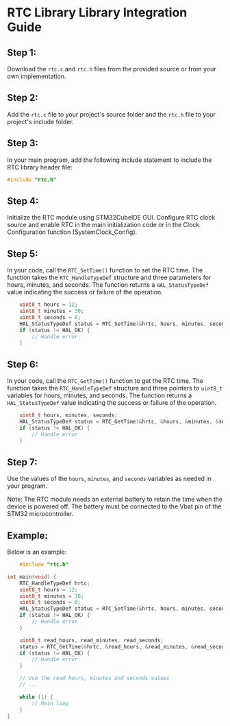 # RTC Library Library Integration Guide

## Step 1:

 Download the `rtc.c` and `rtc.h` files from the provided source or from your own implementation.
## Step 2:

 Add the `rtc.c` file to your project's source folder and the `rtc.h` file to your project's include folder.
## Step 3: 

In your main program, add the following include statement to include the RTC library header file:
    
```c
#include "rtc.h"
```

## Step 4: 

Initialize the RTC module using STM32CubeIDE GUI. Configure RTC clock source and enable RTC in the main initialization code or in the Clock Configuration function (SystemClock_Config).
## Step 5: 

In your code, call the `RTC_SetTime()` function to set the RTC time. The function takes the `RTC_HandleTypeDef` structure and three parameters for hours, minutes, and seconds. The function returns a `HAL_StatusTypeDef` value indicating the success or failure of the operation.

```c
    uint8_t hours = 12;
    uint8_t minutes = 30;
    uint8_t seconds = 0;
    HAL_StatusTypeDef status = RTC_SetTime(&hrtc, hours, minutes, seconds);
    if (status != HAL_OK) {
        // Handle error
    }
```

## Step 6: 

In your code, call the `RTC_GetTime()` function to get the RTC time. The function takes the `RTC_HandleTypeDef` structure and three pointers to `uint8_t` variables for hours, minutes, and seconds. The function returns a `HAL_StatusTypeDef` value indicating the success or failure of the operation.

```c
    uint8_t hours, minutes, seconds;
    HAL_StatusTypeDef status = RTC_GetTime(&hrtc, &hours, &minutes, &seconds);
    if (status != HAL_OK) {
        // Handle error
    }

```

## Step 7: 

Use the values of the `hours`, `minutes`, and `seconds` variables as needed in your program.

Note: The RTC module needs an external battery to retain the time when the device is powered off. The battery must be connected to the Vbat pin of the STM32 microcontroller.

## Example:
Below is an example:
```c
    #include "rtc.h"

int main(void) {
    RTC_HandleTypeDef hrtc;
    uint8_t hours = 12;
    uint8_t minutes = 30;
    uint8_t seconds = 0;
    HAL_StatusTypeDef status = RTC_SetTime(&hrtc, hours, minutes, seconds);
    if (status != HAL_OK) {
        // Handle error
    }

    uint8_t read_hours, read_minutes, read_seconds;
    status = RTC_GetTime(&hrtc, &read_hours, &read_minutes, &read_seconds);
    if (status != HAL_OK) {
        // Handle error
    }

    // Use the read hours, minutes and seconds values
    // ...

    while (1) {
        // Main loop
    }
}


```
